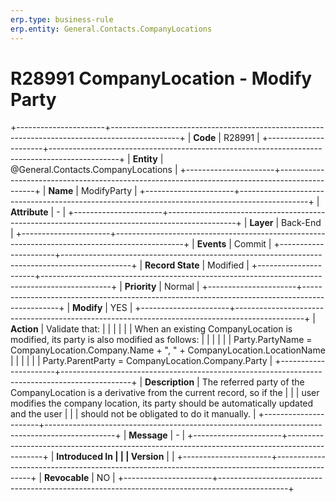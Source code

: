 ```yaml
---
erp.type: business-rule
erp.entity: General.Contacts.CompanyLocations
---
```


# R28991 CompanyLocation - Modify Party
+----------------------+-----------------------------------------------------------------------------------------------+
| **Code**             | R28991                                                                                        |
+----------------------+-----------------------------------------------------------------------------------------------+
| **Entity**           | @General.Contacts.CompanyLocations                                                                               |
+----------------------+-----------------------------------------------------------------------------------------------+
| **Name**             | ModifyParty                                                                                   |
+----------------------+-----------------------------------------------------------------------------------------------+
| **Attribute**        | \-                                                                                            |
+----------------------+-----------------------------------------------------------------------------------------------+
| **Layer**            | Back-End                                                                                      |
+----------------------+-----------------------------------------------------------------------------------------------+
| **Events**           | Commit                                                                                        |
+----------------------+-----------------------------------------------------------------------------------------------+
| **Record State**     | Modified                                                                                      |
+----------------------+-----------------------------------------------------------------------------------------------+
| **Priority**         | Normal                                                                                        |
+----------------------+-----------------------------------------------------------------------------------------------+
| **Modify**           | YES                                                                                           |
+----------------------+-----------------------------------------------------------------------------------------------+
| **Action**           | Validate that:                                                                                |
|                      |                                                                                               |
|                      | When an existing CompanyLocation is modified, its party is also modified as follows:          |
|                      |                                                                                               |
|                      | Party.PartyName = CompanyLocation.Company.Name + \", \" + CompanyLocation.LocationName        |
|                      |                                                                                               |
|                      | Party.ParentParty = CompanyLocation.Company.Party                                             |
+----------------------+-----------------------------------------------------------------------------------------------+
| **Description**      | The referred party of the CompanyLocation is a derivative from the current record, so if the  |
|                      | user modifies the company location, its party should be automatically updated and the user    |
|                      | should not be obligated to do it manually.                                                    |
+----------------------+-----------------------------------------------------------------------------------------------+
| **Message**          | \-                                                                                            |
+----------------------+-----------------------------------------------------------------------------------------------+
| **Introduced In      |                                                                                               |
| Version**            |                                                                                               |
+----------------------+-----------------------------------------------------------------------------------------------+
| **Revocable**        | NO                                                                                            |
+----------------------+-----------------------------------------------------------------------------------------------+

  

  

  
